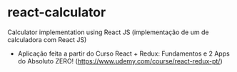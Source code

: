 # react-calculator
Calculator implementation using React JS (implementação de um de calculadora com React JS)
- Aplicação feita a partir do Curso React + Redux: Fundamentos e 2 Apps do Absoluto ZERO! (https://www.udemy.com/course/react-redux-pt/)
